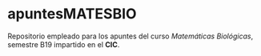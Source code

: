 # apuntesMATESBIO

Repositorio empleado para los apuntes del curso *Matemáticas Biológicas*, semestre B19 impartido en el **CIC**.

